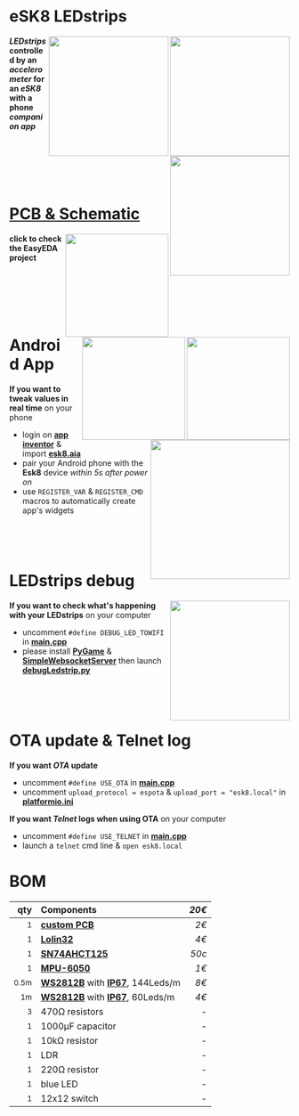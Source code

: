 # eSK8 LEDstrips
<img src="https://media.giphy.com/media/IhCHKo42Hx7WFkRmzQ/giphy.gif" height="215" align="right"><img src="https://media.giphy.com/media/fY5xLxGayUptPZuTfG/giphy.gif" height="215" align="right"><img src="https://media.giphy.com/media/RfYtkG17dUJyVmbPet/giphy.gif" height="215" align="right">

***LEDstrips* controlled by an *accelerometer* for an *eSK8* with a phone *companion app***
<p>&nbsp;</p>  <p>&nbsp;</p>   <p>&nbsp;</p>  

# [PCB & Schematic](https://easyeda.com/seb.morin/esk8) 
[<img src="https://image.easyeda.com/histories/aaf838e4a54c468f9502dc529522ac38.png" height="185" align="right">](https://easyeda.com/seb.morin/esk8)[<img src="https://i.imgur.com/bn5Pk2N.jpg" height="185" align="right">](https://easyeda.com/seb.morin/esk8)[<img src="https://i.imgur.com/fsrZ5Zs.jpg" height="185" align="right">](https://easyeda.com/seb.morin/esk8)

**click to check the EasyEDA project**

<p>&nbsp;</p>  <p>&nbsp;</p>   <p>&nbsp;</p>  

# Android App 
<img src="https://media.giphy.com/media/dtBonRsITrgrtEBi5O/giphy.gif" height="250" align="right">

**If you want to tweak values in real time** on your phone
* login on **[app inventor](http://ai2.appinventor.mit.edu/)** & import **[esk8.aia](https://github.com/sebdelsol/Esk8/blob/master/esk8.aia)**
* pair your Android phone with the **Esk8** device *within 5s after power on*
* use `REGISTER_VAR` & `REGISTER_CMD` macros to automatically create app's widgets
<p>&nbsp;</p>  <p>&nbsp;</p>  

# LEDstrips debug
<img src="https://media.giphy.com/media/eJFgXPfn9yUhgEfCkM/giphy.gif" height="215" align="right">

**If you want to check what's happening with your LEDstrips** on your computer
* uncomment `#define DEBUG_LED_TOWIFI` in **[main.cpp](https://github.com/sebdelsol/Esk8/blob/master/src/main.cpp)** 
* please install **[PyGame](https://www.pygame.org)** & **[SimpleWebsocketServer](https://pypi.org/project/simple-websocket-server)** then launch **[debugLedstrip.py](https://github.com/sebdelsol/Esk8/blob/master/DebugLedstrip.py)**

<p>&nbsp;</p>  <p>&nbsp;</p>

# OTA update & Telnet log
**If you want *OTA* update**
* uncomment `#define USE_OTA` in **[main.cpp](https://github.com/sebdelsol/Esk8/blob/master/src/main.cpp)** 
* uncomment `upload_protocol = espota` & `upload_port = "esk8.local"` in **[platformio.ini](https://github.com/sebdelsol/Esk8/blob/master/platformio.ini)** 

**If you want *Telnet* logs when using OTA** on your computer
* uncomment `#define USE_TELNET` in **[main.cpp](https://github.com/sebdelsol/Esk8/blob/master/src/main.cpp)** 
* launch a  `telnet` cmd line & `open esk8.local`

# BOM

qty | Components | *20€*
---:| :---| ---:
<sub>1</sub>|**[custom PCB](https://easyeda.com/seb.morin/esk8)**| *2€*
<sub>1</sub>|**[Lolin32](https://wiki.wemos.cc/products:lolin32:lolin32)**| *4€*
<sub>1</sub>|**[SN74AHCT125](https://www.ti.com/product/SN74AHCT125)** | *50c*
<sub>1</sub>|**[MPU-6050](https://invensense.tdk.com/products/motion-tracking/6-axis/mpu-6050/)** | *1€*
<sub>0.5m</sub>|**[WS2812B](https://cdn-shop.adafruit.com/datasheets/WS2812B.pdf)** with **[IP67](https://en.wikipedia.org/wiki/IP_Code)**, 144Leds/m | *8€*
<sub>1m</sub>|**[WS2812B](https://cdn-shop.adafruit.com/datasheets/WS2812B.pdf)** with **[IP67](https://en.wikipedia.org/wiki/IP_Code)**, 60Leds/m | *4€*
<sub>3</sub>|470Ω resistors | -
<sub>1</sub>|1000μF capacitor | -
<sub>1</sub>|10kΩ resistor | -
<sub>1</sub>|LDR | -
<sub>1</sub>|220Ω resistor | -
<sub>1</sub>|blue LED | -
<sub>1</sub>|12x12 switch | -
